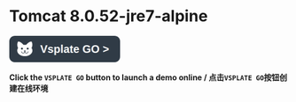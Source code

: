 # Tomcat 8.0.52-jre7-alpine

<a href="https://www.vsplate.com/?docker-compose=https://github.com/vsplate/dcenvs/tomcat/8.0.52-jre7-alpine"><img alt="VSPLATE GO" src="https://raw.githubusercontent.com/vsplate/images/master/vsgo_btn.png" width="200px"></a>

**Click the `VSPLATE GO` button to launch a demo online / 点击`VSPLATE GO`按钮创建在线环境**